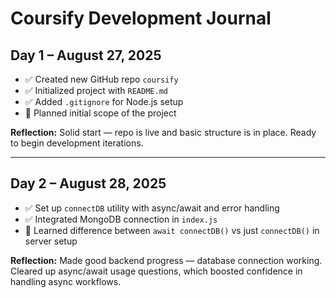 # Coursify Development Journal

## Day 1 – August 27, 2025
- ✅ Created new GitHub repo `coursify`  
- ✅ Initialized project with `README.md`  
- ✅ Added `.gitignore` for Node.js setup  
- 📝 Planned initial scope of the project  

**Reflection:** Solid start — repo is live and basic structure is in place. Ready to begin development iterations.

---

## Day 2 – August 28, 2025
- ✅ Set up `connectDB` utility with async/await and error handling  
- ✅ Integrated MongoDB connection in `index.js`  
- 🤔 Learned difference between `await connectDB()` vs just `connectDB()` in server setup  

**Reflection:** Made good backend progress — database connection working. Cleared up async/await usage questions, which boosted confidence in handling async workflows.